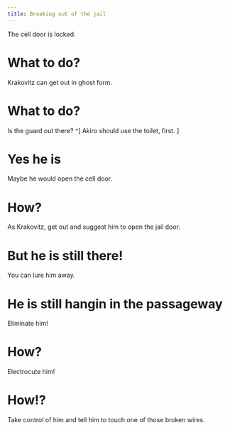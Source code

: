 ```yaml
---
title: Breaking out of the jail
---
```


The cell door is locked.

# What to do?
Krakovitz can get out in ghost form.

# What to do?
Is the guard out there? ^[ Akiro should use the toilet, first. ]

# Yes he is
Maybe he would open the cell door.

# How?
As Krakovitz, get out and suggest him to open the jail door.

# But he is still there!
You can lure him away.

# He is still hangin in the passageway
Eliminate him!

# How?
Electrocute him!

# How!?
Take control of him and tell him to touch one of those broken wires.


